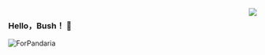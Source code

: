 <img align="right" src="https://github-readme-stats.vercel.app/api?username=HelloBush&show_icons=true&icon_color=00FF00&text_color=718096&bg_color=ffffff&hide_title=true" />

### Hello，Bush！ 👋
![ForPandaria](https://user-images.githubusercontent.com/66152079/111751383-650eab00-88cf-11eb-80e4-fc4292f21d1b.jpg)




